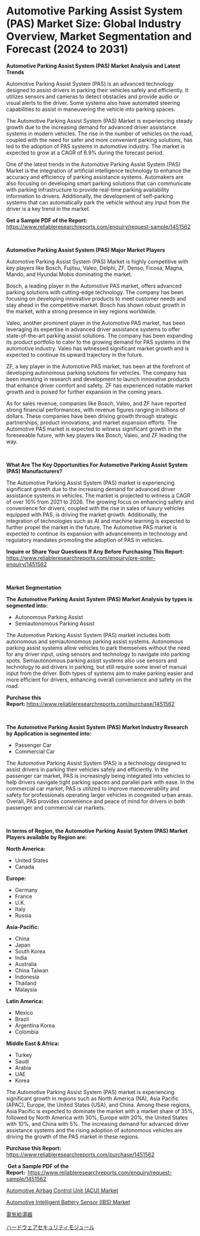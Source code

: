 <p><h1>Automotive Parking Assist System (PAS) Market Size: Global Industry Overview, Market Segmentation and Forecast (2024 to 2031)</h1></p><p><strong>Automotive Parking Assist System (PAS) Market Analysis and Latest Trends</strong></p>
<p><p>Automotive Parking Assist System (PAS) is an advanced technology designed to assist drivers in parking their vehicles safely and efficiently. It utilizes sensors and cameras to detect obstacles and provide audio or visual alerts to the driver. Some systems also have automated steering capabilities to assist in maneuvering the vehicle into parking spaces.</p><p>The Automotive Parking Assist System (PAS) Market is experiencing steady growth due to the increasing demand for advanced driver assistance systems in modern vehicles. The rise in the number of vehicles on the road, coupled with the need for safer and more convenient parking solutions, has led to the adoption of PAS systems in automotive industry. The market is expected to grow at a CAGR of 6.9% during the forecast period.</p><p>One of the latest trends in the Automotive Parking Assist System (PAS) Market is the integration of artificial intelligence technology to enhance the accuracy and efficiency of parking assistance systems. Automakers are also focusing on developing smart parking solutions that can communicate with parking infrastructure to provide real-time parking availability information to drivers. Additionally, the development of self-parking systems that can automatically park the vehicle without any input from the driver is a key trend in the market.</p></p>
<p><strong>Get a Sample PDF of the Report:&nbsp;</strong> <a href="https://www.reliableresearchreports.com/enquiry/request-sample/1451562">https://www.reliableresearchreports.com/enquiry/request-sample/1451562</a></p>
<p>&nbsp;</p>
<p><strong>Automotive Parking Assist System (PAS) Major Market Players</strong></p>
<p><p>Automotive Parking Assist System (PAS) Market is highly competitive with key players like Bosch, Fujitsu, Valeo, Delphi, ZF, Denso, Ficosa, Magna, Mando, and Hyundai Mobis dominating the market. </p><p>Bosch, a leading player in the Automotive PAS market, offers advanced parking solutions with cutting-edge technology. The company has been focusing on developing innovative products to meet customer needs and stay ahead in the competitive market. Bosch has shown robust growth in the market, with a strong presence in key regions worldwide.</p><p>Valeo, another prominent player in the Automotive PAS market, has been leveraging its expertise in advanced driver assistance systems to offer state-of-the-art parking assist solutions. The company has been expanding its product portfolio to cater to the growing demand for PAS systems in the automotive industry. Valeo has witnessed significant market growth and is expected to continue its upward trajectory in the future.</p><p>ZF, a key player in the Automotive PAS market, has been at the forefront of developing autonomous parking solutions for vehicles. The company has been investing in research and development to launch innovative products that enhance driver comfort and safety. ZF has experienced notable market growth and is poised for further expansion in the coming years.</p><p>As for sales revenue, companies like Bosch, Valeo, and ZF have reported strong financial performances, with revenue figures ranging in billions of dollars. These companies have been driving growth through strategic partnerships, product innovations, and market expansion efforts. The Automotive PAS market is expected to witness significant growth in the foreseeable future, with key players like Bosch, Valeo, and ZF leading the way.</p></p>
<p>&nbsp;</p>
<p><strong>What Are The Key Opportunities For Automotive Parking Assist System (PAS) Manufacturers?</strong></p>
<p><p>The Automotive Parking Assist System (PAS) market is experiencing significant growth due to the increasing demand for advanced driver assistance systems in vehicles. The market is projected to witness a CAGR of over 10% from 2021 to 2026. The growing focus on enhancing safety and convenience for drivers, coupled with the rise in sales of luxury vehicles equipped with PAS, is driving the market growth. Additionally, the integration of technologies such as AI and machine learning is expected to further propel the market in the future. The Automotive PAS market is expected to continue its expansion with advancements in technology and regulatory mandates promoting the adoption of PAS in vehicles.</p></p>
<p><strong>Inquire or Share Your Questions If Any Before Purchasing This Report:</strong> <a href="https://www.reliableresearchreports.com/enquiry/pre-order-enquiry/1451562">https://www.reliableresearchreports.com/enquiry/pre-order-enquiry/1451562</a></p>
<p>&nbsp;</p>
<p><strong>Market Segmentation</strong></p>
<p><strong>The Automotive Parking Assist System (PAS) Market Analysis by types is segmented into:</strong></p>
<p><ul><li>Autonomous Parking Assist</li><li>Semiautonomous Parking Assist</li></ul></p>
<p><p>The Automotive Parking Assist System (PAS) market includes both autonomous and semiautonomous parking assist systems. Autonomous parking assist systems allow vehicles to park themselves without the need for any driver input, using sensors and technology to navigate into parking spots. Semiautonomous parking assist systems also use sensors and technology to aid drivers in parking, but still require some level of manual input from the driver. Both types of systems aim to make parking easier and more efficient for drivers, enhancing overall convenience and safety on the road.</p></p>
<p><strong>Purchase this Report:&nbsp;</strong><a href="https://www.reliableresearchreports.com/purchase/1451562">https://www.reliableresearchreports.com/purchase/1451562</a></p>
<p>&nbsp;</p>
<p><strong>The Automotive Parking Assist System (PAS) Market Industry Research by Application is segmented into:</strong></p>
<p><ul><li>Passenger Car</li><li>Commercial Car</li></ul></p>
<p><p>The Automotive Parking Assist System (PAS) is a technology designed to assist drivers in parking their vehicles safely and efficiently. In the passenger car market, PAS is increasingly being integrated into vehicles to help drivers navigate tight parking spaces and parallel park with ease. In the commercial car market, PAS is utilized to improve maneuverability and safety for professionals operating larger vehicles in congested urban areas. Overall, PAS provides convenience and peace of mind for drivers in both passenger and commercial car markets.</p></p>
<p>&nbsp;</p>
<p><strong>In terms of Region, the Automotive Parking Assist System (PAS) Market Players available by Region are:</strong></p>
<p>
    <p> <strong> North America: </strong>
        <ul>
            <li>United States</li>
            <li>Canada</li>
        </ul>
        </p> 
    <p> <strong> Europe: </strong>
        <ul>
            <li>Germany</li>
            <li>France</li>
            <li>U.K.</li>
            <li>Italy</li>
            <li>Russia</li>
        </ul>
        </p> 
    <p> <strong> Asia-Pacific: </strong>
        <ul>
            <li>China</li>
            <li>Japan</li>
            <li>South Korea</li>
            <li>India</li>
            <li>Australia</li>
            <li>China Taiwan</li>
            <li>Indonesia</li>
            <li>Thailand</li>
            <li>Malaysia</li>
        </ul>
        </p> 
    <p> <strong> Latin America: </strong>
        <ul>
            <li>Mexico</li>
            <li>Brazil</li>
            <li>Argentina Korea</li>
            <li>Colombia</li>
        </ul>
        </p> 
    <p> <strong> Middle East & Africa: </strong>
        <ul>
            <li>Turkey</li>
            <li>Saudi</li>
            <li>Arabia</li>
            <li>UAE</li>
            <li>Korea</li>
        </ul>
    </p>
    </p>
<p><p>The Automotive Parking Assist System (PAS) market is experiencing significant growth in regions such as North America (NA), Asia Pacific (APAC), Europe, the United States (USA), and China. Among these regions, Asia Pacific is expected to dominate the market with a market share of 35%, followed by North America with 30%, Europe with 20%, the United States with 10%, and China with 5%. The increasing demand for advanced driver assistance systems and the rising adoption of autonomous vehicles are driving the growth of the PAS market in these regions.</p></p>
<p><strong>Purchase this Report: </strong><a href="https://www.reliableresearchreports.com/purchase/1451562">https://www.reliableresearchreports.com/purchase/1451562</a></p>
<p>&nbsp;<strong>Get a Sample PDF of the Report:&nbsp;&nbsp;</strong><a href="https://www.reliableresearchreports.com/enquiry/request-sample/1451562">https://www.reliableresearchreports.com/enquiry/request-sample/1451562</a></p>
<p><strong></strong></p>
<p><p><a href="https://github.com/pjcfca/Market-Research-Report-List-1/blob/main/automotive-airbag-control-unit-acu-market.md">Automotive Airbag Control Unit (ACU) Market</a></p><p><a href="https://github.com/johnbach50/Market-Research-Report-List-2/blob/main/automotive-intelligent-battery-sensor-ibs-market.md">Automotive Intelligent Battery Sensor (IBS) Market</a></p><p><a href="https://medium.com/@skylardaniel70/%E9%9B%BB%E6%B0%97%E7%B5%A6%E6%B9%AF%E5%99%A8%E5%B8%82%E5%A0%B4%E3%81%AF%E5%B8%82%E5%A0%B4%E3%82%B7%E3%82%A7%E3%82%A2-%E5%B8%82%E5%A0%B4%E3%83%88%E3%83%AC%E3%83%B3%E3%83%89-%E3%81%8A%E3%82%88%E3%81%B3%E5%B8%82%E5%A0%B4%E6%88%90%E9%95%B7%E3%81%AB%E9%96%A2%E3%81%99%E3%82%8B%E6%83%85%E5%A0%B1%E3%82%92%E6%8F%90%E4%BE%9B%E3%81%97%E3%81%BE%E3%81%99-eaeb8784f032">電気給湯器</a></p><p><a href="https://medium.com/@skylardaniel70/%E3%83%8F%E3%83%BC%E3%83%89%E3%82%A6%E3%82%A7%E3%82%A2%E3%82%BB%E3%82%AD%E3%83%A5%E3%83%AA%E3%83%86%E3%82%A3%E3%83%A2%E3%82%B8%E3%83%A5%E3%83%BC%E3%83%AB%E5%B8%82%E5%A0%B4-%E7%AB%B6%E4%BA%89%E5%88%86%E6%9E%90-%E5%B8%82%E5%A0%B4%E5%8B%95%E5%90%91-2031%E5%B9%B4%E3%81%BE%E3%81%A7%E3%81%AE%E4%BA%88%E6%B8%AC-641d236f5076">ハードウェアセキュリティモジュール</a></p></p>